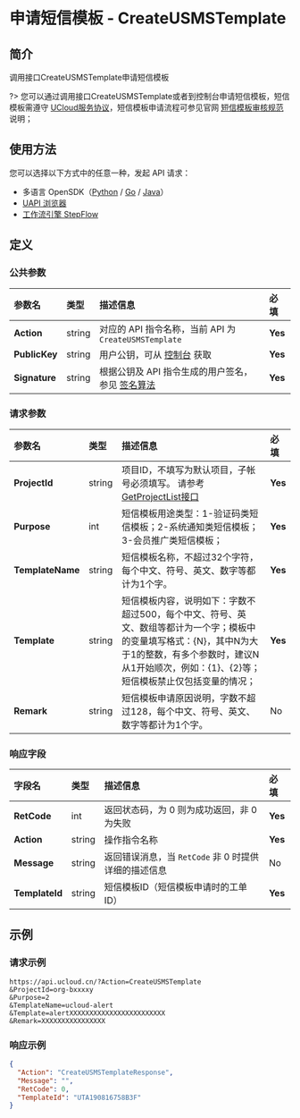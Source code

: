 # 申请短信模板 - CreateUSMSTemplate

## 简介

调用接口CreateUSMSTemplate申请短信模板

?> 您可以通过调用接口CreateUSMSTemplate或者到控制台申请短信模板，短信模板需遵守 [UCloud服务协议](https://docs.ucloud.cn/management_monitor/usms/introduction/service_level)，短信模板申请流程可参见官网 [短信模板审核规范](https://docs.ucloud.cn/management_monitor/usms/introduction/2005/2103) 说明；



## 使用方法

您可以选择以下方式中的任意一种，发起 API 请求：
- 多语言 OpenSDK（[Python](https://github.com/ucloud/ucloud-sdk-python3) / [Go](https://github.com/ucloud/ucloud-sdk-go) / [Java](https://github.com/ucloud/ucloud-sdk-java)）
- [UAPI 浏览器](https://console.ucloud.cn/uapi/detail?id=CreateUSMSTemplate)
- [工作流引擎 StepFlow](https://console.ucloud.cn/stepflow/manage/)

## 定义

### 公共参数

| 参数名 | 类型 | 描述信息 | 必填 |
|:---|:---|:---|:---|
| **Action**     | string  | 对应的 API 指令名称，当前 API 为 `CreateUSMSTemplate`                        | **Yes** |
| **PublicKey**  | string  | 用户公钥，可从 [控制台](https://console.ucloud.cn/uapi/apikey) 获取                                             | **Yes** |
| **Signature**  | string  | 根据公钥及 API 指令生成的用户签名，参见 [签名算法](api/summary/signature.md)  | **Yes** |

### 请求参数

| 参数名 | 类型 | 描述信息 | 必填 |
|:---|:---|:---|:---|
| **ProjectId** | string | 项目ID，不填写为默认项目，子帐号必须填写。 请参考[GetProjectList接口](api/summary/get_project_list) |**Yes**|
| **Purpose** | int | 短信模板用途类型：1-验证码类短信模板；2-系统通知类短信模板；3-会员推广类短信模板； |**Yes**|
| **TemplateName** | string | 短信模板名称，不超过32个字符，每个中文、符号、英文、数字等都计为1个字。 |**Yes**|
| **Template** | string | 短信模板内容，说明如下：字数不超过500，每个中文、符号、英文、数组等都计为一个字；模板中的变量填写格式：{N}，其中N为大于1的整数，有多个参数时，建议N从1开始顺次，例如：{1}、{2}等；短信模板禁止仅包括变量的情况； |**Yes**|
| **Remark** | string | 短信模板申请原因说明，字数不超过128，每个中文、符号、英文、数字等都计为1个字。 |No|

### 响应字段

| 字段名 | 类型 | 描述信息 | 必填 |
|:---|:---|:---|:---|
| **RetCode** | int | 返回状态码，为 0 则为成功返回，非 0 为失败 |**Yes**|
| **Action** | string | 操作指令名称 |**Yes**|
| **Message** | string | 返回错误消息，当 `RetCode` 非 0 时提供详细的描述信息 |No|
| **TemplateId** | string | 短信模板ID（短信模板申请时的工单ID） |**Yes**|




## 示例

### 请求示例
    
```
https://api.ucloud.cn/?Action=CreateUSMSTemplate
&ProjectId=org-bxxxxy
&Purpose=2
&TemplateName=ucloud-alert
&Template=alertXXXXXXXXXXXXXXXXXXXXXXXX
&Remark=XXXXXXXXXXXXXXXX
```

### 响应示例
    
```json
{
  "Action": "CreateUSMSTemplateResponse",
  "Message": "",
  "RetCode": 0,
  "TemplateId": "UTA190816758B3F"
}
```





